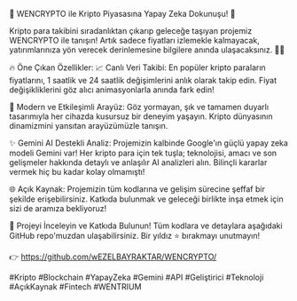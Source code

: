 🚀 WENCRYPTO ile Kripto Piyasasına Yapay Zeka Dokunuşu! 🚀

Kripto para takibini sıradanlıktan çıkarıp geleceğe taşıyan projemiz WENCRYPTO ile tanışın! Artık sadece fiyatları izlemekle kalmayacak, yatırımlarınıza yön verecek derinlemesine bilgilere anında ulaşacaksınız. 🤖✨

🔥 Öne Çıkan Özellikler:
📈 Canlı Veri Takibi: En popüler kripto paraların fiyatlarını, 1 saatlik ve 24 saatlik değişimlerini anlık olarak takip edin. Fiyat değişikliklerini göz alıcı animasyonlarla anında fark edin!

🎨 Modern ve Etkileşimli Arayüz: Göz yormayan, şık ve tamamen duyarlı tasarımıyla her cihazda kusursuz bir deneyim yaşayın. Kripto dünyasının dinamizmini yansıtan arayüzümüzle tanışın.

✨ Gemini AI Destekli Analiz: Projemizin kalbinde Google'ın güçlü yapay zeka modeli Gemini var! Her kripto para için tek tuşla; teknolojisi, amacı ve son gelişmeler hakkında detaylı ve anlaşılır AI analizleri alın. Bilinçli kararlar vermek hiç bu kadar kolay olmamıştı!

🌐 Açık Kaynak: Projemizin tüm kodlarına ve gelişim sürecine şeffaf bir şekilde erişebilirsiniz. Katkıda bulunmak ve geleceği birlikte inşa etmek için sizi de aramıza bekliyoruz!

🔗 Projeyi İnceleyin ve Katkıda Bulunun!
Tüm kodlara ve detaylara aşağıdaki GitHub repo'muzdan ulaşabilirsiniz. Bir yıldız ⭐ bırakmayı unutmayın!

👉 https://github.com/wEZELBAYRAKTAR/WENCRYPTO/

#Kripto #Blockchain #YapayZeka #Gemini #API #Geliştirici #Teknoloji #AçıkKaynak #Fintech #WENTRIUM
